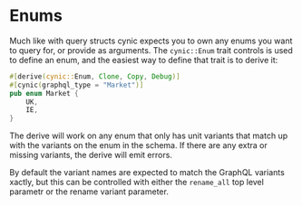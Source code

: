 # Enums

Much like with query structs cynic expects you to own any enums you want to
query for, or provide as arguments.  The `cynic::Enum` trait controls is used
to define an enum, and the easiest way to define that trait is to derive it:

```rust
#[derive(cynic::Enum, Clone, Copy, Debug)]
#[cynic(graphql_type = "Market")]
pub enum Market {
    UK,
    IE,
}
```

The derive will work on any enum that only has unit variants that match up with
the variants on the enum in the schema.  If there are any extra or missing
variants, the derive will emit errors.

By default the variant names are expected to match the GraphQL variants
xactly, but this can be controlled with either the `rename_all` top level
parametr or the rename variant parameter.

<!-- TODO: example of the above?  Better wording -->
